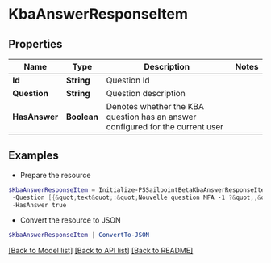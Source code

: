 # KbaAnswerResponseItem
## Properties

Name | Type | Description | Notes
------------ | ------------- | ------------- | -------------
**Id** | **String** | Question Id | 
**Question** | **String** | Question description | 
**HasAnswer** | **Boolean** | Denotes whether the KBA question has an answer configured for the current user | 

## Examples

- Prepare the resource
```powershell
$KbaAnswerResponseItem = Initialize-PSSailpointBetaKbaAnswerResponseItem  -Id c54fee53-2d63-4fc5-9259-3e93b9994135 `
 -Question [{&quot;text&quot;:&quot;Nouvelle question MFA -1 ?&quot;,&quot;locale&quot;:&quot;fr&quot;},{&quot;text&quot;:&quot;MFA new question -1 ?&quot;,&quot;locale&quot;:&quot;&quot;}] `
 -HasAnswer true
```

- Convert the resource to JSON
```powershell
$KbaAnswerResponseItem | ConvertTo-JSON
```

[[Back to Model list]](../README.md#documentation-for-models) [[Back to API list]](../README.md#documentation-for-api-endpoints) [[Back to README]](../README.md)

